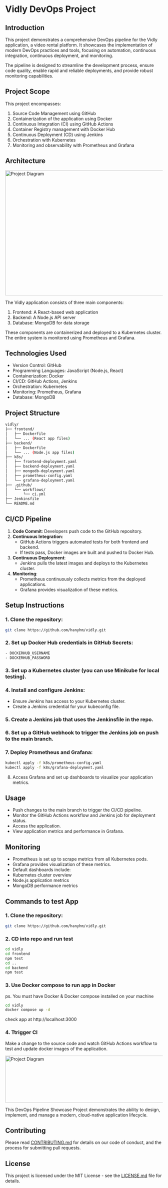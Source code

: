 # Vidly DevOps Project

## Introduction

This project demonstrates a comprehensive DevOps pipeline for the Vidly application, a video rental platform. It showcases the implementation of modern DevOps practices and tools, focusing on automation, continuous integration, continuous deployment, and monitoring.

The pipeline is designed to streamline the development process, ensure code quality, enable rapid and reliable deployments, and provide robust monitoring capabilities.

## Project Scope

This project encompasses:

1. Source Code Management using GitHub
2. Containerization of the application using Docker
3. Continuous Integration (CI) using GitHub Actions
4. Container Registry management with Docker Hub
5. Continuous Deployment (CD) using Jenkins
6. Orchestration with Kubernetes
7. Monitoring and observability with Prometheus and Grafana

## Architecture

<img src="./diagram.png" alt="Project Diagram" width="700" height="400">

The Vidly application consists of three main components:

1. Frontend: A React-based web application
2. Backend: A Node.js API server
3. Database: MongoDB for data storage

These components are containerized and deployed to a Kubernetes cluster. The entire system is monitored using Prometheus and Grafana.



## Technologies Used

- Version Control: GitHub
- Programming Languages: JavaScript (Node.js, React)
- Containerization: Docker
- CI/CD: GitHub Actions, Jenkins
- Orchestration: Kubernetes
- Monitoring: Prometheus, Grafana
- Database: MongoDB


## Project Structure

```bash
vidly/
├── frontend/
│   ├── Dockerfile
│   └── ... (React app files)
├── backend/
│   ├── Dockerfile
│   └── ... (Node.js app files)
├── k8s/
│   ├── frontend-deployment.yaml
│   ├── backend-deployment.yaml
│   ├── mongodb-deployment.yaml
│   ├── prometheus-config.yaml
│   └── grafana-deployment.yaml
├── .github/
│   └── workflows/
│       └── ci.yml
├── Jenkinsfile
└── README.md
```

## CI/CD Pipeline

1. **Code Commit**: Developers push code to the GitHub repository.
2. **Continuous Integration**: 
   - GitHub Actions triggers automated tests for both frontend and backend.
   - If tests pass, Docker images are built and pushed to Docker Hub.
3. **Continuous Deployment**:
   - Jenkins pulls the latest images and deploys to the Kubernetes cluster.
4. **Monitoring**:
   - Prometheus continuously collects metrics from the deployed applications.
   - Grafana provides visualization of these metrics.

## Setup Instructions

### 1. Clone the repository:
```bash
git clone https://github.com/hanyhm/vidly.git
```

### 2. Set up Docker Hub credentials in GitHub Secrets:
```bash
- DOCKERHUB_USERNAME
- DOCKERHUB_PASSWORD
```

### 3. Set up a Kubernetes cluster (you can use Minikube for local testing).

### 4. Install and configure Jenkins:
- Ensure Jenkins has access to your Kubernetes cluster.
- Create a Jenkins credential for your kubeconfig file.

### 5. Create a Jenkins job that uses the Jenkinsfile in the repo.

### 6. Set up a GitHub webhook to trigger the Jenkins job on push to the main branch.

### 7. Deploy Prometheus and Grafana:
```bash
kubectl apply -f k8s/prometheus-config.yaml
kubectl apply -f k8s/grafana-deployment.yaml
```

8. Access Grafana and set up dashboards to visualize your application metrics.

## Usage

- Push changes to the main branch to trigger the CI/CD pipeline.
- Monitor the GitHub Actions workflow and Jenkins job for deployment status.
- Access the application.
- View application metrics and performance in Grafana.

## Monitoring

- Prometheus is set up to scrape metrics from all Kubernetes pods.
- Grafana provides visualization of these metrics.
- Default dashboards include:
- Kubernetes cluster overview
- Node.js application metrics
- MongoDB performance metrics

## Commands to test App

### 1. Clone the repository:
```bash
git clone https://github.com/hanyhm/vidly.git
```
### 2. CD into repo and run test
```bash
cd vidly
cd frontend
npm test
cd ..
cd backend
npm test
```
### 3. Use Docker compose to run app in Docker
ps. You must have Docker & Docker compose installed on your machine

```bash
cd vidly
docker compose up -d
```
check app at http://localhost:3000

### 4. Ttrigger CI

Make a change to the source code and watch GitHub Actions workflow to test and update docker images of the application.

<img src="./img/actions.png" alt="Project Diagram" width="700" height="150">


This DevOps Pipeline Showcase Project demonstrates the ability to design, implement, and manage
a modern, cloud-native application lifecycle.

## Contributing

Please read [CONTRIBUTING.md](CONTRIBUTING.md) for details on our code of conduct, and the process for submitting pull requests.

## License

This project is licensed under the MIT License - see the [LICENSE.md](LICENSE) file for details.

